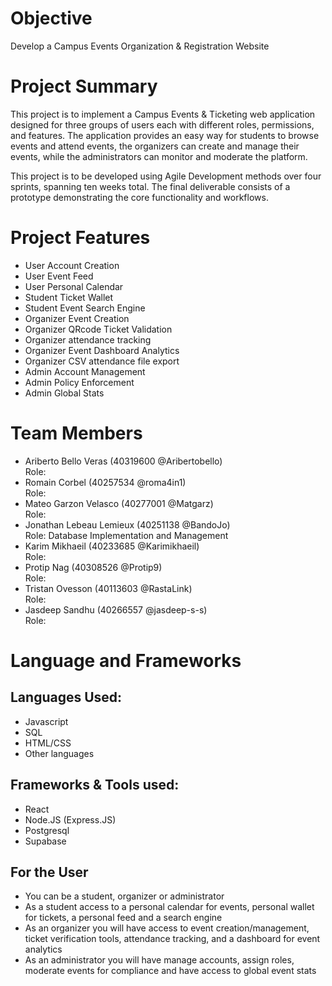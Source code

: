 # Objective
Develop a Campus Events Organization & Registration Website

# Project Summary
This project is to implement a Campus Events & Ticketing web application designed for three groups of users each with different roles, permissions, and features. The application provides an easy way for students to browse events and attend events, the organizers can create and manage their events, while the administrators can monitor and moderate the platform. 

This project is to be developed using Agile Development methods over four sprints, spanning ten weeks total. The final deliverable consists of a prototype demonstrating the core functionality and workflows.

# Project Features 
  - User Account Creation
  - User Event Feed
  - User Personal Calendar
  - Student Ticket Wallet
  - Student Event Search Engine
  - Organizer Event Creation
  - Organizer QRcode Ticket Validation
  - Organizer attendance tracking
  - Organizer Event Dashboard Analytics
  - Organizer CSV attendance file export 
  - Admin Account Management
  - Admin Policy Enforcement
  - Admin Global Stats 
  
# Team Members
- Ariberto Bello Veras (40319600 @Aribertobello)<br>
Role: <br>
- Romain Corbel (40257534 @roma4in1)<br>
Role: <br>
- Mateo Garzon Velasco (40277001 @Matgarz)<br>
Role: <br>
- Jonathan Lebeau Lemieux (40251138 @BandoJo)<br>
Role: Database Implementation and Management <br>
- Karim Mikhaeil (40233685 @Karimikhaeil)<br>
Role: <br>
- Protip Nag (40308526 @Protip9)<br>
Role: <br>
- Tristan Ovesson (40113603 @RastaLink)<br>
Role: <br>
- Jasdeep Sandhu (40266557 @jasdeep-s-s)<br>
Role: <br>

# Language and Frameworks
## Languages Used:
- Javascript
- SQL
- HTML/CSS
- Other languages

## Frameworks & Tools used:
- React
- Node.JS (Express.JS)
- Postgresql
- Supabase

## For the User
  - You can be a student, organizer or administrator
  - As a student access to a personal calendar for events, personal wallet for tickets, a personal feed and a search engine
  - As an organizer you will have access to event creation/management, ticket verification tools, attendance tracking, and a dashboard for event analytics
  - As an administrator you will have manage accounts, assign roles, moderate events for compliance and have access to global event stats
  

